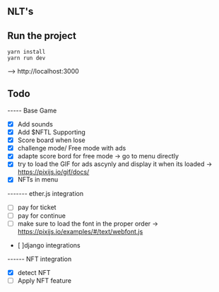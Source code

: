 ## NLT's

## Run the project

```
yarn install
yarn run dev
```

--> http://localhost:3000

## Todo

----- Base Game

- [x] Add sounds
- [x] Add $NFTL Supporting
- [x] Score board when lose
- [x] challenge mode/ Free mode with ads
- [x] adapte score bord for free mode -> go to menu directly
- [x] try to load the GIF for ads ascynly and display it when its loaded -> https://pixijs.io/gif/docs/
- [x] NFTs in menu

------- ether.js integration

- [ ] pay for ticket
- [ ] pay for continue
- [ ] make sure to load the font in the proper order -> https://pixijs.io/examples/#/text/webfont.js
- [ ]django integrations

------ NFT integration

- [x] detect NFT
- [ ] Apply NFT feature
